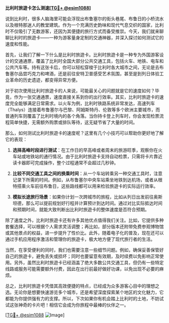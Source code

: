 **比利时旅遊卡怎么测速[[TG💪+ @esim1088](https://t.me/s/esim1088)]**

说到比利时，很多人脑海里可能会浮现出布鲁塞尔的街头巷尾、布鲁日的小桥流水以及根特那迷人的教堂建筑。作为一个充满历史韵味和现代气息交织的国家，比利时不仅吸引了无数游客，还因为其便捷的旅行方式而备受推崇。今天，我们就来聊聊比利时的旅遊卡——一种为游客量身定制的交通神器，并深入探讨如何测试它的速度和性能。

首先，让我们了解一下什么是比利时旅遊卡。比利时旅遊卡是一种专为外国游客设计的交通通票，覆盖了比利时全国大部分公共交通工具，包括火车、地铁、电车和公共汽车等。持有这张卡后，你可以轻松穿梭于比利时各大城市之间，无论是去布鲁塞尔品尝巧克力和啤酒，还是前往安特卫普感受艺术氛围，甚至是到列日体验工业革命的历史遗迹，都变得异常方便。

对于初次使用比利时旅遊卡的人来说，可能最关心的问题就是它的速度如何？毕竟，作为一张交通通票，速度直接关系到你的出行效率。其实，比利时旅遊卡的速度完全能够满足日常需求。以火车为例，比利时铁路系统非常发达，高速列车（Thalys）连接着布鲁塞尔与巴黎、阿姆斯特丹、伦敦等多个欧洲主要城市，而普通列车则覆盖了比利时境内的各个角落。当你持卡登上列车时，你会发现检票流程简单快捷，无需额外购票或排队等待，这无疑节省了大量的时间。

那么，如何测试比利时旅遊卡的速度呢？这里有几个小技巧可以帮助你更好地了解它的表现：

1. **选择高峰时段进行测试**：在工作日的早高峰或者周末的旅游旺季，观察你在火车站或地铁站的通行情况。由于比利时旅遊卡支持自动检票，只需将卡片靠近读卡器即可完成操作，整个过程通常不会超过几秒钟。

2. **比较不同交通工具之间的换乘时间**：从一个车站转乘另一种交通工具时，注意记录下所需的时间。例如，从布鲁塞尔中央车站乘坐地铁到达机场，或者从根特搭乘火车前往布鲁日，这些路线都可以用来检验旅遊卡的实际运行效率。

3. **模拟长途旅行场景**：如果你计划一次跨城市的旅程，比如从列日出发前往奥斯坦德，那么可以提前规划好行程并计算预计到达时间。通过对比实际抵达时间和预期时间，就能大致判断出比利时旅遊卡的整体速度是否符合预期。

除了速度之外，比利时旅遊卡还有许多其他优点值得我们关注。比如，它提供多种套餐选择，可以根据个人需求灵活调整；再比如，部分版本还附带免费参观博物馆或其他景点的权益，进一步提升了性价比。此外，随着电子化的普及，现在还可以通过手机应用程序激活和管理你的旅遊卡，极大地方便了现代旅行者的生活。

当然，在享受便利的同时，我们也需要注意一些细节问题。例如，确保妥善保管好自己的旅遊卡，避免丢失或损坏；同时也要留意有效期，及时续费以免影响正常使用。另外，虽然比利时旅遊卡已经涵盖了绝大多数公共交通工具，但仍有一些特定线路或服务可能需要额外付费，因此在出行前最好做好功课，以免出现不必要的麻烦。

总之，比利时旅遊卡凭借其高效便捷的特点，已经成为众多游客心目中的理想之选。无论你是想要快速游览多个城市，还是希望深度探索某个地区的文化魅力，它都能为你提供强有力的支撑。所以，下次如果你有机会踏上比利时的土地，不妨试试这张神奇的卡片吧！相信它会成为你旅程中最棒的伙伴之一。

[[TG💪+ @esim1088](https://t.me/s/esim1088) ![Image](https://i.postimg.cc/4NQfJmqS/Snipaste-2025-05-13-00-14-12.png)]